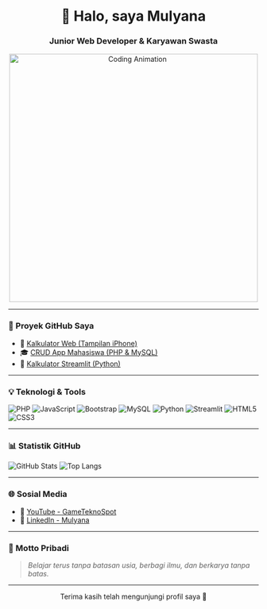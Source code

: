 <h1 align="center">👋 Halo, saya Mulyana</h1>
<h3 align="center">Junior Web Developer & Karyawan Swasta</h3>

<p align="center">
  <img src="https://media.giphy.com/media/qgQUggAC3Pfv687qPC/giphy.gif" width="500" alt="Coding Animation">
</p>

---

### 🚀 Proyek GitHub Saya

- 🔢 [Kalkulator Web (Tampilan iPhone)](https://github.com/Mulyana96/Kalkulator_Web)
- 🎓 [CRUD App Mahasiswa (PHP & MySQL)](https://github.com/Mulyana96/CRUD_App_Mahasiswa)
- 🧮 [Kalkulator Streamlit (Python)](https://github.com/Mulyana96/Kalkulator_Streamlit)

---

### 💡 Teknologi & Tools
![PHP](https://img.shields.io/badge/-PHP-777BB4?style=flat-square&logo=php&logoColor=white)
![JavaScript](https://img.shields.io/badge/-JavaScript-F7DF1E?style=flat-square&logo=javascript&logoColor=black)
![Bootstrap](https://img.shields.io/badge/-Bootstrap-563D7C?style=flat-square&logo=bootstrap&logoColor=white)
![MySQL](https://img.shields.io/badge/-MySQL-4479A1?style=flat-square&logo=mysql&logoColor=white)
![Python](https://img.shields.io/badge/-Python-3776AB?style=flat-square&logo=python&logoColor=white)
![Streamlit](https://img.shields.io/badge/-Streamlit-FF4B4B?style=flat-square&logo=streamlit&logoColor=white)
![HTML5](https://img.shields.io/badge/-HTML5-E34F26?style=flat-square&logo=html5&logoColor=white)
![CSS3](https://img.shields.io/badge/-CSS3-1572B6?style=flat-square&logo=css3)

---

### 📊 Statistik GitHub

![GitHub Stats](https://github-readme-stats.vercel.app/api?username=Mulyana96&show_icons=true&theme=gruvbox)
![Top Langs](https://github-readme-stats.vercel.app/api/top-langs/?username=Mulyana96&layout=compact&theme=gruvbox)

---

### 🌐 Sosial Media

- 🔗 [YouTube - GameTeknoSpot](https://www.youtube.com/@gameteknospot)
- 💼 [LinkedIn - Mulyana](https://www.linkedin.com/in/mul-yana-597767251/)

---

### 🧠 Motto Pribadi
> _Belajar terus tanpa batasan usia, berbagi ilmu, dan berkarya tanpa batas._

---

<p align="center">Terima kasih telah mengunjungi profil saya 🙏</p>



